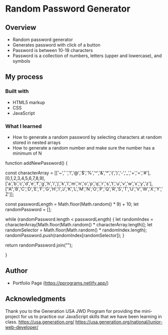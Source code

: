 # Random Password Generator

## Overview
- Random password generator
- Generates password with click of a button
- Password is between 10-18 characters
- Password is a collection of numbers, letters (upper and lowercase), and symbols

## My process

### Built with

- HTML5 markup
- CSS 
- JavaScript 

### What I learned

- How to generate a random password by selecting characters at random stored in nested arrays
- How to generate a random number and make sure the number has a minimum of N

function addNewPassword() {

  
  const characterArray = 
  [['~','`','!','@','$','%','^','&','*','(',')','-','_','+','=','#'],
  [0,1,2,3,4,5,6,7,8,9],
  ['a','b','c','d','e','f','g','h','i','j','k','l','m','n','o','p','q','r','s','t','u','v','w','x','y','z'],
  ["A",'B','C','D','E','F','G','H','I','J','K','L','M','N','O','P','Q','R','S','T','U','V','W','X','Y','Z']];

  const passwordLength = Math.floor(Math.random() * 9) + 10;
  let randomPassword = [];

  while (randomPassword.length < passwordLength) {
    let randomIndex =
      characterArray[Math.floor(Math.random() * characterArray.length)];
    let randomSelector = Math.floor(Math.random() * randomIndex.length);
    randomPassword.push(randomIndex[randomSelector]);
  }

  return randomPassword.join("");
  
}


## Author

- Portfolio Page (https://pprograms.netlify.app/)

## Acknowledgments

Thank you to the Generation USA JWD Program for providing the mini-project for us to practice our JavaScript skills that we have been learning in class. 
https://usa.generation.org/
https://usa.generation.org/national/junior-web-developer/
